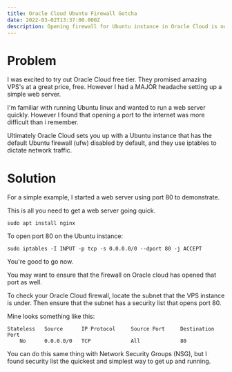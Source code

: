 ```yaml
---
title: Oracle Cloud Ubuntu Firewall Gotcha 
date: 2022-03-02T13:37:00.000Z
description: Opening firewall for Ubuntu instance in Oracle Cloud is not as easy as it seems.
---
```

# Problem

I was excited to try out Oracle Cloud free tier. They promised amazing VPS's at a great price, free. However I had a MAJOR headache setting up a simple web server. 

I'm familiar with running Ubuntu linux and wanted to run a web server quickly. However I found that opening a port to the internet was more difficult than i remember.

Ultimately Oracle Cloud sets you up with a Ubuntu instance that has the default Ubuntu firewall (ufw) disabled by default, and they use iptables to dictate network traffic.

# Solution

For a simple example, I started a web server using port 80 to demonstrate. 

This is all you need to get a web server going quick. 

`sudo apt install nginx` 

To open port 80 on the Ubuntu instance:

`sudo iptables -I INPUT -p tcp -s 0.0.0.0/0 --dport 80 -j ACCEPT`

You're good to go now. 

You may want to ensure that the firewall on Oracle cloud has opened that port as well. 

To check your Oracle Cloud firewall, locate the subnet that the VPS instance is under. Then ensure that the subnet has a security list that opens port 80.

Mine looks something like this:

```
Stateless   Source      IP Protocol     Source Port     Destination Port
	No	    0.0.0.0/0	TCP	            All	            80		
```

You can do this same thing with Network Security Groups (NSG), but I found security list the quickest and simplest way to get up and running.
